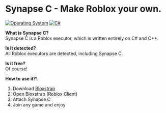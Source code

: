 # Synapse C - Make Roblox your own.
[![Operating System](https://custom-icon-badges.demolab.com/badge/Windows-0078D6?logo=windows11&logoColor=white)](https://microsoft.com/windows)
[![C#](https://custom-icon-badges.demolab.com/badge/C%23-%23239120.svg?logo=cshrp&logoColor=white)]([https://csharp.com](https://learn.microsoft.com/en-us/dotnet/csharp/))

**What is Synapse C?**\
Synapse C is a Roblox executor, which is written entirely on C# and C++.

**Is it detected?**\
All Roblox executors are detected, including Synapse C.

**Is it free?**\
Of course!

**How to use it?**\
1. Download [Bloxstrap](https://bloxstraplabs.com)
2. Open Bloxstrap (Roblox Client)
3. Attach Synapse C
4. Join any game and enjoy
